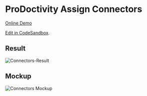 # ProDoctivity Assign Connectors

[Online Demo](https://kww5p3npyo.codesandbox.io/)

[Edit in CodeSandbox](https://codesandbox.io/s/github/reyronald/prodoctivity-assign-connectors).

## Result

![Connectors-Result](https://uploads.codesandbox.io/uploads/user/99a4a547-1f73-4c44-a431-c7d16914e988/zQC5-Connectors-Result.png)

## Mockup

![Connectors Mockup](https://uploads.codesandbox.io/uploads/user/99a4a547-1f73-4c44-a431-c7d16914e988/IsYR-Conectores.png)